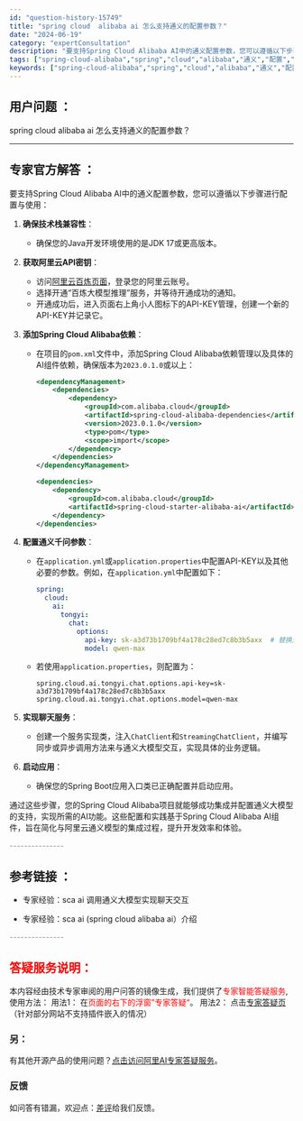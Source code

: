 ```yaml
---
id: "question-history-15749"
title: "spring cloud  alibaba ai 怎么支持通义的配置参数？"
date: "2024-06-19"
category: "expertConsultation"
description: "要支持Spring Cloud Alibaba AI中的通义配置参数，您可以遵循以下步骤进行配置与使用：1. **确保技术栈兼容性**：   - 确保您的Java开发环境使用的是JDK 17或更高版本。2. **获取阿里云API密钥**：   - 访问[阿里云百炼页面](https://www.al"
tags: ["spring-cloud-alibaba","spring","cloud","alibaba","通义","配置","参数"]
keywords: ["spring-cloud-alibaba","spring","cloud","alibaba","通义","配置","参数"]
---
```


## 用户问题 ： 
 spring cloud  alibaba ai 怎么支持通义的配置参数？  

---------------
## 专家官方解答 ：

要支持Spring Cloud Alibaba AI中的通义配置参数，您可以遵循以下步骤进行配置与使用：

1. **确保技术栈兼容性**：
   - 确保您的Java开发环境使用的是JDK 17或更高版本。

2. **获取阿里云API密钥**：
   - 访问[阿里云百炼页面](https://www.aliyun.com/product/bailian)，登录您的阿里云账号。
   - 选择开通“百炼大模型推理”服务，并等待开通成功的通知。
   - 开通成功后，进入页面右上角小人图标下的API-KEY管理，创建一个新的API-KEY并记录它。

3. **添加Spring Cloud Alibaba依赖**：
   - 在项目的`pom.xml`文件中，添加Spring Cloud Alibaba依赖管理以及具体的AI组件依赖，确保版本为`2023.0.1.0`或以上：
     ```xml
     <dependencyManagement>
         <dependencies>
             <dependency>
                 <groupId>com.alibaba.cloud</groupId>
                 <artifactId>spring-cloud-alibaba-dependencies</artifactId>
                 <version>2023.0.1.0</version>
                 <type>pom</type>
                 <scope>import</scope>
             </dependency>
         </dependencies>
     </dependencyManagement>

     <dependencies>
         <dependency>
             <groupId>com.alibaba.cloud</groupId>
             <artifactId>spring-cloud-starter-alibaba-ai</artifactId>
         </dependency>
     </dependencies>
     ```

4. **配置通义千问参数**：
   - 在`application.yml`或`application.properties`中配置API-KEY以及其他必要的参数。例如，在`application.yml`中配置如下：
     ```yaml
     spring:
       cloud:
         ai:
           tongyi:
             chat:
               options:
                 api-key: sk-a3d73b1709bf4a178c28ed7c8b3b5axx  # 替换为您的API-KEY
                 model: qwen-max
     ```
   - 若使用`application.properties`，则配置为：
     ```
     spring.cloud.ai.tongyi.chat.options.api-key=sk-a3d73b1709bf4a178c28ed7c8b3b5axx
     spring.cloud.ai.tongyi.chat.options.model=qwen-max
     ```

5. **实现聊天服务**：
   - 创建一个服务实现类，注入`ChatClient`和`StreamingChatClient`，并编写同步或异步调用方法来与通义大模型交互，实现具体的业务逻辑。

6. **启动应用**：
   - 确保您的Spring Boot应用入口类已正确配置并启动应用。

通过这些步骤，您的Spring Cloud Alibaba项目就能够成功集成并配置通义大模型的支持，实现所需的AI功能。这些配置和实践基于Spring Cloud Alibaba AI组件，旨在简化与阿里云通义模型的集成过程，提升开发效率和体验。


<font color="#949494">---------------</font> 


## 参考链接 ：

* 专家经验：sca ai 调用通义大模型实现聊天交互 
 
 * 专家经验：sca ai (spring cloud alibaba ai）介绍 


 <font color="#949494">---------------</font> 
 


## <font color="#FF0000">答疑服务说明：</font> 

本内容经由技术专家审阅的用户问答的镜像生成，我们提供了<font color="#FF0000">专家智能答疑服务</font>,使用方法：
用法1： 在<font color="#FF0000">页面的右下的浮窗”专家答疑“</font>。
用法2： 点击[专家答疑页](https://answer.opensource.alibaba.com/docs/intro)（针对部分网站不支持插件嵌入的情况）
### 另：


有其他开源产品的使用问题？[点击访问阿里AI专家答疑服务](https://answer.opensource.alibaba.com/docs/intro)。
### 反馈
如问答有错漏，欢迎点：[差评](https://ai.nacos.io/user/feedbackByEnhancerGradePOJOID?enhancerGradePOJOId=15750)给我们反馈。
